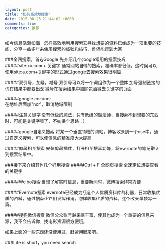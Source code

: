 ```yaml
---
layout: post
title: "如何高效地搜索"
date: 2015-08-25 21:44:02 +0800
comments: true
categories: 推荐
---
```


如今信息浩瀚如海，怎样高效地利用搜索去寻找想要的资料已经成为一项重要的技能，分享一些多年来使用搜索的经验和技巧，希望能帮到大家


###全网搜索，首选Google
先介绍几个google常用的搜索技巧
#####site:xx.com + 关键字
通常网站自带的搜索，准确率都很低，这时候可以使用site:a.com+关键字的形式通过google去搜索效果很明显


#####双引号，加号，减号
双引号可以将一个词组作为一个整体
加号强制链接的词在结果中都要出现
减号在搜索结果中剔除包涵减去关键字的页面

#####google.com/ncr    
在地址后面加"ncr"，取消地域限制

#####注意关键字
没有低级的魔法，只有低级的魔法师，当搜索不到想要的东西时，可能是关键字错了，不妨换个思路：）


#####google自定义搜索
将某一个垂直领域的网站，博客收录到一个cse中，通过自定义搜索，可以使信息的精准度大大提高


#####剪藏相关搜索
安装剪藏插件，打开相关搜索功能，将evernote的笔记融入到搜索结果中。


###接下来介绍其他几个好用搜索
#####Ctrl + F 全网页搜索
全速定位想要查看的关键字


#####Weibo搜索
当想了解实时信息，重要新闻时，微博搜索非常方便


#####Evernote搜索
evernote已经成为打造个人优质资料库的利器，日常收集优质的资料，通过搜索让它们发挥作用，怎样收集优质的资料，这个改天单独写一篇。


#####搜狗微信搜索
微信公众账号越来越丰富，使其也成为一个重要的信息来源，我不会告诉你，找电影资源很方便哦。


如果上面的一些东西还没使用过，赶紧用起来吧。


###Life is short，you need search